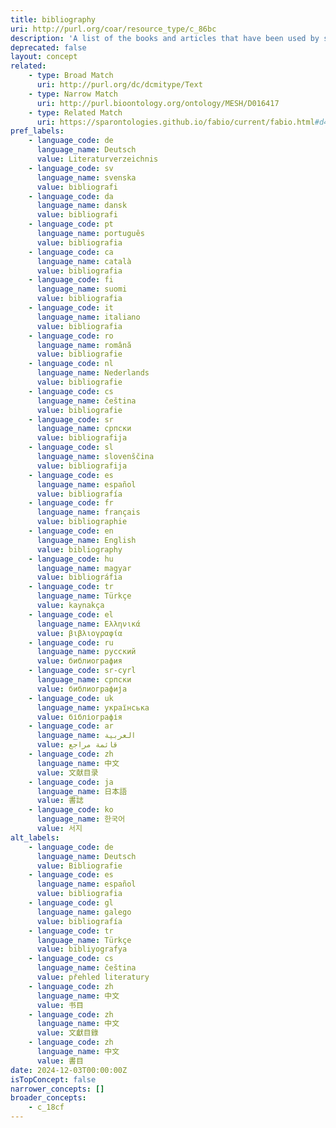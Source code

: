```yaml
---
title: bibliography
uri: http://purl.org/coar/resource_type/c_86bc
description: 'A list of the books and articles that have been used by someone when writing a particular book or article [Source: https://dictionary.cambridge.org/dictionary/english/bibliography]'
deprecated: false
layout: concept
related:
    - type: Broad Match
      uri: http://purl.org/dc/dcmitype/Text
    - type: Narrow Match
      uri: http://purl.bioontology.org/ontology/MESH/D016417
    - type: Related Match
      uri: https://sparontologies.github.io/fabio/current/fabio.html#d4e2195
pref_labels:
    - language_code: de
      language_name: Deutsch
      value: Literaturverzeichnis
    - language_code: sv
      language_name: svenska
      value: bibliografi
    - language_code: da
      language_name: dansk
      value: bibliografi
    - language_code: pt
      language_name: português
      value: bibliografia
    - language_code: ca
      language_name: català
      value: bibliografia
    - language_code: fi
      language_name: suomi
      value: bibliografia
    - language_code: it
      language_name: italiano
      value: bibliografia
    - language_code: ro
      language_name: română
      value: bibliografie
    - language_code: nl
      language_name: Nederlands
      value: bibliografie
    - language_code: cs
      language_name: čeština
      value: bibliografie
    - language_code: sr
      language_name: српски
      value: bibliografija
    - language_code: sl
      language_name: slovenščina
      value: bibliografija
    - language_code: es
      language_name: español
      value: bibliografía
    - language_code: fr
      language_name: français
      value: bibliographie
    - language_code: en
      language_name: English
      value: bibliography
    - language_code: hu
      language_name: magyar
      value: bibliográfia
    - language_code: tr
      language_name: Türkçe
      value: kaynakça
    - language_code: el
      language_name: Ελληνικά
      value: βιβλιογραφία
    - language_code: ru
      language_name: русский
      value: библиография
    - language_code: sr-cyrl
      language_name: српски
      value: библиографија
    - language_code: uk
      language_name: українська
      value: бібліографія
    - language_code: ar
      language_name: العربية
      value: قائمة مراجع
    - language_code: zh
      language_name: 中文
      value: 文献目录
    - language_code: ja
      language_name: 日本語
      value: 書誌
    - language_code: ko
      language_name: 한국어
      value: 서지
alt_labels:
    - language_code: de
      language_name: Deutsch
      value: Bibliografie
    - language_code: es
      language_name: español
      value: bibliografia
    - language_code: gl
      language_name: galego
      value: bibliografía
    - language_code: tr
      language_name: Türkçe
      value: bibliyografya
    - language_code: cs
      language_name: čeština
      value: přehled literatury
    - language_code: zh
      language_name: 中文
      value: 书目
    - language_code: zh
      language_name: 中文
      value: 文獻目錄
    - language_code: zh
      language_name: 中文
      value: 書目
date: 2024-12-03T00:00:00Z
isTopConcept: false
narrower_concepts: []
broader_concepts:
    - c_18cf
---
```



